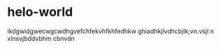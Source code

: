 # helo-world
ikdgwidgwecwgcwdhgvefchfekvhfkhfedhkw
ghiadhkjlvdhcbjlk;vn.vsjl n xlnsvjbddvbhm cbnvdn
